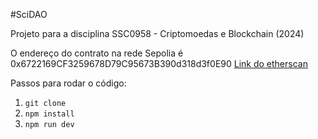 #SciDAO

Projeto para a disciplina SSC0958 - Criptomoedas e Blockchain (2024)

O endereço do contrato na rede Sepolia é 0x6722169CF3259678D79C95673B390d318d3f0E90
[Link do etherscan](https://sepolia.etherscan.io/address/0x6722169cf3259678d79c95673b390d318d3f0e90)


Passos para rodar o código: 

1. `git clone `
2. `npm install`
3. `npm run dev`
